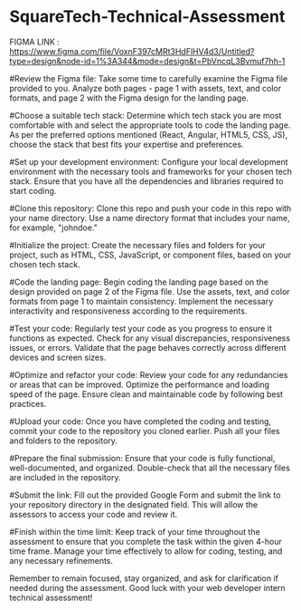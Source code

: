 # SquareTech-Technical-Assessment

FIGMA LINK :
https://www.figma.com/file/VoxnF397cMRt3HdFlHV4d3/Untitled?type=design&node-id=1%3A344&mode=design&t=PbVncqL3Bvmuf7hh-1


#Review the Figma file:
Take some time to carefully examine the Figma file provided to you. Analyze both pages - page 1 with assets, text, and color formats, and page 2 with the Figma design for the landing page.

#Choose a suitable tech stack: 
Determine which tech stack you are most comfortable with and select the appropriate tools to code the landing page. As per the preferred options mentioned (React, Angular, HTML5, CSS, JS), choose the stack that best fits your expertise and preferences.

#Set up your development environment: 
Configure your local development environment with the necessary tools and frameworks for your chosen tech stack. Ensure that you have all the dependencies and libraries required to start coding.

#Clone this repository: 
Clone this repo and push your code in this repo with your name directory. Use a name directory format that includes your name, for example, "johndoe." 

#Initialize the project:
Create the necessary files and folders for your project, such as HTML, CSS, JavaScript, or component files, based on your chosen tech stack.

#Code the landing page:
Begin coding the landing page based on the design provided on page 2 of the Figma file. Use the assets, text, and color formats from page 1 to maintain consistency. Implement the necessary interactivity and responsiveness according to the requirements.

#Test your code: 
Regularly test your code as you progress to ensure it functions as expected. Check for any visual discrepancies, responsiveness issues, or errors. Validate that the page behaves correctly across different devices and screen sizes.

#Optimize and refactor your code: 
Review your code for any redundancies or areas that can be improved. Optimize the performance and loading speed of the page. Ensure clean and maintainable code by following best practices.

#Upload your code:
Once you have completed the coding and testing, commit your code to the repository you cloned earlier. Push all your files and folders to the repository.

#Prepare the final submission:
Ensure that your code is fully functional, well-documented, and organized. Double-check that all the necessary files are included in the repository.

#Submit the link:
Fill out the provided Google Form and submit the link to your repository directory in the designated field. This will allow the assessors to access your code and review it.

#Finish within the time limit:
Keep track of your time throughout the assessment to ensure that you complete the task within the given 4-hour time frame. Manage your time effectively to allow for coding, testing, and any necessary refinements.

Remember to remain focused, stay organized, and ask for clarification if needed during the assessment. Good luck with your web developer intern technical assessment!
